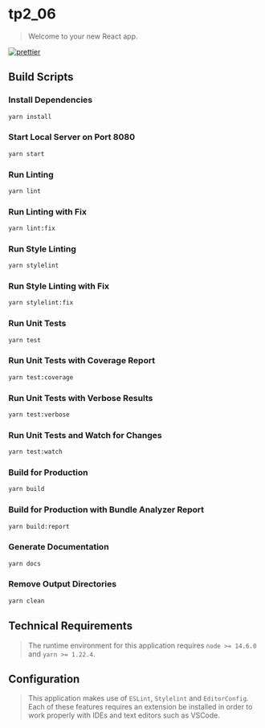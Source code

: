 # tp2_06

> Welcome to your new React app.

[![prettier](https://img.shields.io/badge/code_style-prettier-ff69b4.svg)](https://prettier.io/)

## Build Scripts

### Install Dependencies

```sh
yarn install
```

### Start Local Server on Port 8080

```sh
yarn start
```

### Run Linting

```sh
yarn lint
```

### Run Linting with Fix

```sh
yarn lint:fix
```

### Run Style Linting

```sh
yarn stylelint
```

### Run Style Linting with Fix

```sh
yarn stylelint:fix
```

### Run Unit Tests

```sh
yarn test
```

### Run Unit Tests with Coverage Report

```sh
yarn test:coverage
```

### Run Unit Tests with Verbose Results

```sh
yarn test:verbose
```

### Run Unit Tests and Watch for Changes

```sh
yarn test:watch
```

### Build for Production

```sh
yarn build
```

### Build for Production with Bundle Analyzer Report

```sh
yarn build:report
```

### Generate Documentation

```sh
yarn docs
```

### Remove Output Directories

```sh
yarn clean
```

## Technical Requirements

> The runtime environment for this application requires `node >= 14.6.0` and `yarn >= 1.22.4`.

## Configuration

> This application makes use of `ESLint`, `Stylelint` and `EditorConfig`. Each of these features requires
> an extension be installed in order to work properly with IDEs and text editors such as VSCode.
